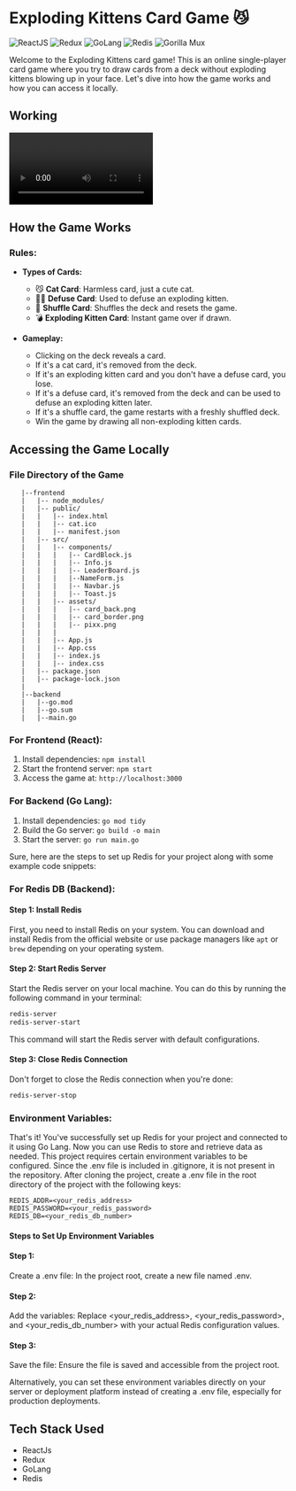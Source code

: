 # Exploding Kittens Card Game 😼


![ReactJS](https://img.shields.io/badge/-ReactJs-61DAFB?logo=react&logoColor=white)
![Redux](https://img.shields.io/badge/-Redux-764ABC?logo=redux&logoColor=white)
![GoLang](https://img.shields.io/badge/-GoLang-00ADD8?logo=go&logoColor=white)
![Redis](https://img.shields.io/badge/-Redis-DC382D?logo=redis&logoColor=white)
![Gorilla Mux](https://img.shields.io/badge/-Gorilla%20Mux-00ADD8?logo=go&logoColor=white)



Welcome to the Exploding Kittens card game! This is an online single-player card game where you try to draw cards from a deck without exploding kittens blowing up in your face. Let's dive into how the game works and how you can access it locally.

## Working

  <video controls height="130">
  <source src="Screenshots/gameFilm.mp4" type="video/quicktime">
    Sorry! Your browser does not support the video tag.
  </video>


## How the Game Works

### Rules:
- **Types of Cards:**
  - 😼 **Cat Card**: Harmless card, just a cute cat.
  - 🙅‍♂️ **Defuse Card**: Used to defuse an exploding kitten.
  - 🔀 **Shuffle Card**: Shuffles the deck and resets the game.
  - 💣 **Exploding Kitten Card**: Instant game over if drawn.

- **Gameplay:**
  - Clicking on the deck reveals a card.
  - If it's a cat card, it's removed from the deck.
  - If it's an exploding kitten card and you don't have a defuse card, you lose.
  - If it's a defuse card, it's removed from the deck and can be used to defuse an exploding kitten later.
  - If it's a shuffle card, the game restarts with a freshly shuffled deck.
  - Win the game by drawing all non-exploding kitten cards.

## Accessing the Game Locally

### File Directory of the Game
```
   |--frontend
   |   |-- node_modules/
   |   |-- public/
   |   |   |-- index.html
   |   |   |-- cat.ico
   |   |   |-- manifest.json
   |   |-- src/
   |   |   |-- components/
   |   |   |   |-- CardBlock.js
   |   |   |   |-- Info.js
   |   |   |   |-- LeaderBoard.js
   |   |   |   |--NameForm.js
   |   |   |   |-- Navbar.js
   |   |   |   |-- Toast.js
   |   |   |-- assets/
   |   |   |   |-- card_back.png
   |   |   |   |-- card_border.png
   |   |   |   |-- pixx.png
   |   |   | 
   |   |   |-- App.js
   |   |   |-- App.css
   |   |   |-- index.js
   |   |   |-- index.css
   |   |-- package.json
   |   |-- package-lock.json
   | 
   |--backend
   |   |--go.mod
   |   |--go.sum
   |   |--main.go
```

### For Frontend (React):
1. Install dependencies: `npm install`
2. Start the frontend server: `npm start`
3. Access the game at: `http://localhost:3000`

### For Backend (Go Lang):
1. Install dependencies: `go mod tidy`
2. Build the Go server: `go build -o main`
3. Start the server: `go run main.go`

Sure, here are the steps to set up Redis for your project along with some example code snippets:

### For Redis DB (Backend):

#### Step 1: Install Redis

First, you need to install Redis on your system. You can download and install Redis from the official website or use package managers like `apt` or `brew` depending on your operating system.

#### Step 2: Start Redis Server

Start the Redis server on your local machine. You can do this by running the following command in your terminal:

```bash
redis-server
redis-server-start
```

This command will start the Redis server with default configurations.


#### Step 3: Close Redis Connection

Don't forget to close the Redis connection when you're done:

```bash
redis-server-stop
```
### Environment Variables:
That's it! You've successfully set up Redis for your project and connected to it using Go Lang. Now you can use Redis to store and retrieve data as needed.
This project requires certain environment variables to be configured. Since the .env file is included in .gitignore, it is not present in the repository. After cloning the project, create a .env file in the root directory of the project with the following keys:

```
REDIS_ADDR=<your_redis_address>
REDIS_PASSWORD=<your_redis_password>
REDIS_DB=<your_redis_db_number>
```

#### Steps to Set Up Environment Variables

#### Step 1:
Create a .env file: In the project root, create a new file named .env.

#### Step 2:
Add the variables: Replace <your_redis_address>, <your_redis_password>, and <your_redis_db_number> with your actual Redis configuration values.

#### Step 3:
Save the file: Ensure the file is saved and accessible from the project root.

Alternatively, you can set these environment variables directly on your server or deployment platform instead of creating a .env file, especially for production deployments.

## Tech Stack Used
- ReactJs
- Redux
- GoLang
- Redis
